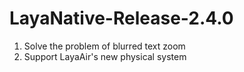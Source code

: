 # LayaNative-Release-2.4.0

1. Solve the problem of blurred text zoom
2. Support LayaAir's new physical system